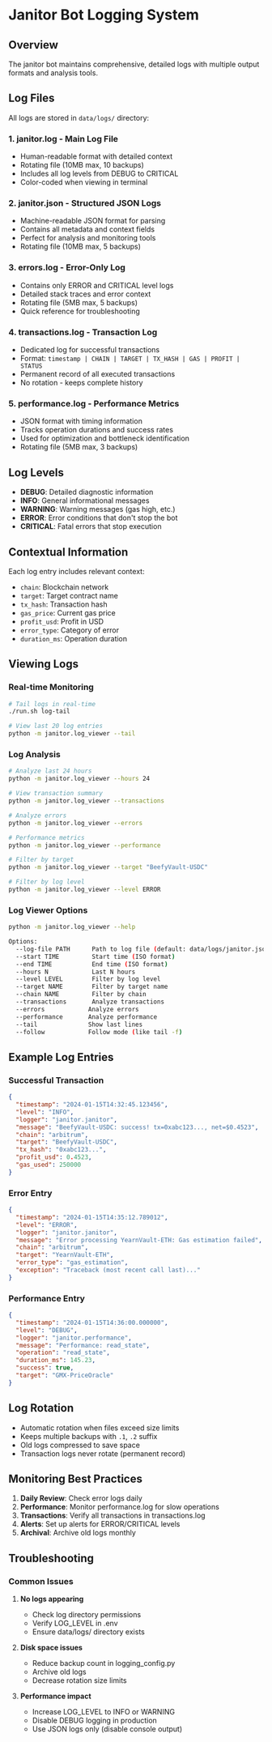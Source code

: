 # Janitor Bot Logging System

## Overview

The janitor bot maintains comprehensive, detailed logs with multiple output formats and analysis tools.

## Log Files

All logs are stored in `data/logs/` directory:

### 1. **janitor.log** - Main Log File
- Human-readable format with detailed context
- Rotating file (10MB max, 10 backups)
- Includes all log levels from DEBUG to CRITICAL
- Color-coded when viewing in terminal

### 2. **janitor.json** - Structured JSON Logs
- Machine-readable JSON format for parsing
- Contains all metadata and context fields
- Perfect for analysis and monitoring tools
- Rotating file (10MB max, 5 backups)

### 3. **errors.log** - Error-Only Log
- Contains only ERROR and CRITICAL level logs
- Detailed stack traces and error context
- Rotating file (5MB max, 5 backups)
- Quick reference for troubleshooting

### 4. **transactions.log** - Transaction Log
- Dedicated log for successful transactions
- Format: `timestamp | CHAIN | TARGET | TX_HASH | GAS | PROFIT | STATUS`
- Permanent record of all executed transactions
- No rotation - keeps complete history

### 5. **performance.log** - Performance Metrics
- JSON format with timing information
- Tracks operation durations and success rates
- Used for optimization and bottleneck identification
- Rotating file (5MB max, 3 backups)

## Log Levels

- **DEBUG**: Detailed diagnostic information
- **INFO**: General informational messages
- **WARNING**: Warning messages (gas high, etc.)
- **ERROR**: Error conditions that don't stop the bot
- **CRITICAL**: Fatal errors that stop execution

## Contextual Information

Each log entry includes relevant context:
- `chain`: Blockchain network
- `target`: Target contract name
- `tx_hash`: Transaction hash
- `gas_price`: Current gas price
- `profit_usd`: Profit in USD
- `error_type`: Category of error
- `duration_ms`: Operation duration

## Viewing Logs

### Real-time Monitoring
```bash
# Tail logs in real-time
./run.sh log-tail

# View last 20 log entries
python -m janitor.log_viewer --tail
```

### Log Analysis
```bash
# Analyze last 24 hours
python -m janitor.log_viewer --hours 24

# View transaction summary
python -m janitor.log_viewer --transactions

# Analyze errors
python -m janitor.log_viewer --errors

# Performance metrics
python -m janitor.log_viewer --performance

# Filter by target
python -m janitor.log_viewer --target "BeefyVault-USDC"

# Filter by log level
python -m janitor.log_viewer --level ERROR
```

### Log Viewer Options
```bash
python -m janitor.log_viewer --help

Options:
  --log-file PATH      Path to log file (default: data/logs/janitor.json)
  --start TIME         Start time (ISO format)
  --end TIME           End time (ISO format)  
  --hours N            Last N hours
  --level LEVEL        Filter by log level
  --target NAME        Filter by target name
  --chain NAME         Filter by chain
  --transactions       Analyze transactions
  --errors            Analyze errors
  --performance       Analyze performance
  --tail              Show last lines
  --follow            Follow mode (like tail -f)
```

## Example Log Entries

### Successful Transaction
```json
{
  "timestamp": "2024-01-15T14:32:45.123456",
  "level": "INFO",
  "logger": "janitor.janitor",
  "message": "BeefyVault-USDC: success! tx=0xabc123..., net=$0.4523",
  "chain": "arbitrum",
  "target": "BeefyVault-USDC",
  "tx_hash": "0xabc123...",
  "profit_usd": 0.4523,
  "gas_used": 250000
}
```

### Error Entry
```json
{
  "timestamp": "2024-01-15T14:35:12.789012",
  "level": "ERROR",
  "logger": "janitor.janitor",
  "message": "Error processing YearnVault-ETH: Gas estimation failed",
  "chain": "arbitrum",
  "target": "YearnVault-ETH",
  "error_type": "gas_estimation",
  "exception": "Traceback (most recent call last)..."
}
```

### Performance Entry
```json
{
  "timestamp": "2024-01-15T14:36:00.000000",
  "level": "DEBUG",
  "logger": "janitor.performance",
  "message": "Performance: read_state",
  "operation": "read_state",
  "duration_ms": 145.23,
  "success": true,
  "target": "GMX-PriceOracle"
}
```

## Log Rotation

- Automatic rotation when files exceed size limits
- Keeps multiple backups with `.1`, `.2` suffix
- Old logs compressed to save space
- Transaction logs never rotate (permanent record)

## Monitoring Best Practices

1. **Daily Review**: Check error logs daily
2. **Performance**: Monitor performance.log for slow operations
3. **Transactions**: Verify all transactions in transactions.log
4. **Alerts**: Set up alerts for ERROR/CRITICAL levels
5. **Archival**: Archive old logs monthly

## Troubleshooting

### Common Issues

1. **No logs appearing**
   - Check log directory permissions
   - Verify LOG_LEVEL in .env
   - Ensure data/logs/ directory exists

2. **Disk space issues**
   - Reduce backup count in logging_config.py
   - Archive old logs
   - Decrease rotation size limits

3. **Performance impact**
   - Increase LOG_LEVEL to INFO or WARNING
   - Disable DEBUG logging in production
   - Use JSON logs only (disable console output)